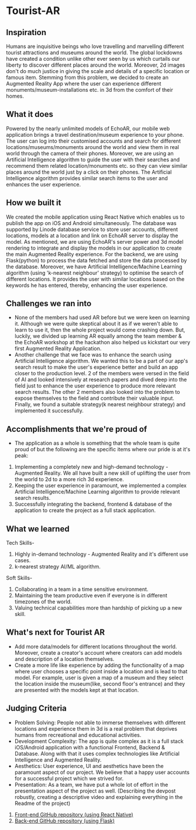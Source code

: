 # Tourist-AR

## Inspiration

Humans are inquisitive beings who love travelling and marvelling different tourist attractions and museums around the world. The global lockdowns have created a condition unlike other ever seen by us which curtails our liberty to discover different places around the world. Moreover, 2d images don't do much justice in giving the scale and details of a specific location or famous item. Stemming from this problem, we decided to create an Augmented Reality App where the user can experience different monuments/museum-installations etc. in 3d from the comfort of their homes.

## What it does

Powered by the nearly unlimited models of EchoAR, our mobile web application brings a travel destination/museum experience to your phone. The user can log into their customised accounts and search for different locations/museums/monuments around the world and view them in real world through the camera of their phones. Moreover, we are using an Artificial Intelligence algorithm to guide the user with their searches and recommend them related location/monuments etc. so they can view similar places around the world just by a click on their phones. The Artificial Intelligence algorithm provides similar search items to the user and enhances the user experience.

## How we built it

We created the mobile application using React Native which enables us to publish the app on iOS and Android simultaneously. The database was supported by Linode database service to store user accounts, different locations, models at a location and link on EchoAR server to display the model. As mentioned, we are using EchoAR's server power and 3d model rendering to integrate and display the models in our application to create the main Augmented Reality experience.
For the backend, we are using Flask(python) to process the data fetched and store the data processed by the database.
Moreover, we have Artificial Intelligence/Machine Learning algorithm (using 'k-nearest neighbour' strategy) to optimise the search of different locations. It provides the user with similar locations based on the keywords he has entered, thereby, enhancing the user experience.

## Challenges we ran into

- None of the members had used AR before but we were keen on learning it. Although we were quite skeptical about it as if we weren't able to learn to use it, then the whole project would come crashing down. But, luckily, we divided up learning AR equally among the team member & the EchoAR workshop at the hackathon also helped us kickstart our very first Augmented Reality Application.
- Another challenge that we face was to enhance the search using Artificial Intelligence algorithm. We wanted this to be a part of our app's search result to make the user's experience better and build an app closer to the production level. 2 of the members were versed in the field of AI and looked intensively at research papers and dived deep into the field just to enhance the user experience to produce more relevant search results. The other 2 members also looked into the problem to expose themselves to the field and contribute their valuable input. Finally, we found a suitable strategy(k nearest neighbour strategy) and implemented it successfully.

## Accomplishments that we're proud of

- The application as a whole is something that the whole team is quite proud of but the following are the specific items where our pride is at it's peak:

1. Implementing a completely new and high-demand technology - Augmented Reality. We all have built a new skill of uplifting the user from the world to 2d to a more rich 3d experience.
2. Keeping the user experience in paramount, we implemented a complex Artificial Intelligence/Machine Learning algorithm to provide relevant search results.
3. Successfully integrating the backend, frontend & database of the application to create the project as a full stack application.

## What we learned

Tech Skills-

1. Highly in-demand technology - Augmented Reality and it's different use cases.
2. k-nearest strategy AI/ML algorithm.

Soft Skills-

1. Collaborating in a team in a time sensitive environment.
2. Maintaining the team productive even if everyone is in different timezones of the world.
3. Valuing technical capabilities more than hardship of picking up a new skill.

## What's next for Tourist AR

- Add more data/models for different locations throughout the world. Moreover, create a creator's account where creators can add models and description of a location themselves.
- Create a more life like experience by adding the functionality of a map where user chooses a specific point inside a location and is lead to that model. For example, user is given a map of a museum and they select the location inside the museum(like, second floor's entrance) and they are presented with the models kept at that location.

## Judging Criteria

- Problem Solving: People not able to immerse themselves with different locations and experience them in 3d is a real problem that deprives humans from recreational and educational activities.
- Development Complexity: The app is quite complex as it is a full stack iOS/Android application with a functional Frontend, Backend & Database. Along with that it uses complex technologies like Artificial Intelligence and Augmented Reality.
- Aesthetics: User experience, UI and aesthetics have been the paramount aspect of our project. We believe that a happy user accounts for a successful project which we strived for.
- Presentation: As a team, we have put a whole lot of effort in the presentation aspect of the project as well. (Describing the devpost robustly, creating a descriptive video and explaining everything in the Readme of the project)

1. [Front-end GitHub repository (using React Native)](https://github.com/AdityaGoyal1999/Tourist-AR)
2. [Back-end GitHub repository (using Flask)](https://github.com/TejasAnand/TouristAR-Backend)

